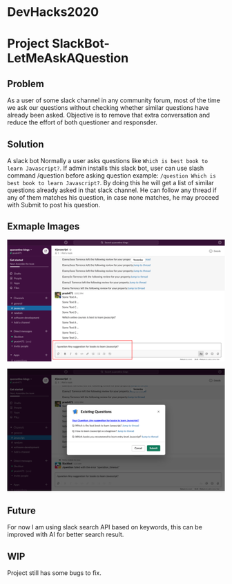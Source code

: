 # DevHacks2020
# Project SlackBot-LetMeAskAQuestion

## Problem
As a user of some slack channel in any community forum, most of the time we ask our questions without checking whether similar questions have already been asked. Objective is to remove that extra conversation and reduce the effort of both questioner and responsder.

## Solution 
A slack bot
Normally a user asks questions like `Which is best book to learn Javascript?`. If admin installs this slack bot, user can use slash command /question before asking question example: `/question Which is best book to learn Javascript?`. 
By doing this he will get a list of similar questions already asked in that slack channel. He can follow any thread if any of them matches his question, in case none matches, he may proceed with Submit to post his question.

## Exmaple Images
![alt text](https://github.com/prash471/DevHacks2020/blob/master/images/slackChat.png?raw=true)


![alt text](https://github.com/prash471/DevHacks2020/blob/master/images/slackDialog.png?raw=true)

## Future
For now I am using slack search API based on keywords, this can be improved with AI for better search result. 

## WIP
Project still has some bugs to fix. 
